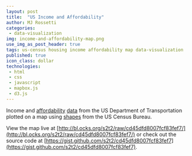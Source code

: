 ```yaml
---
layout: post
title:  "US Income and Affordability"
author: MJ Rossetti
categories:
 - data-visualization
img: income-and-affordability-map.png
use_img_as_post_header: true
tags: us-census housing income affordability map data-visualization
published: true
icon_class: dollar
technologies:
 - html
 - css
 - javascript
 - mapbox.js
 - d3.js
---
```


<!--
![A choropleth map of the United States.](/assets/images/income-and-affordability-map.png "Income and Affordability Map")
-->

Income and [affordability](http://en.wiktionary.org/wiki/affordability)
 [data](https://gist.github.com/s2t2/cd45dfd8007fcf83fef7#affordability-data)
 from the US Department of Transportation
 plotted on a map using [shapes](https://www.census.gov/geo/maps-data/data/cbf/cbf_msa.html)
 from the US Census Bureau.

View the map live at [http://bl.ocks.org/s2t2/raw/cd45dfd8007fcf83fef7/](http://bl.ocks.org/s2t2/raw/cd45dfd8007fcf83fef7/) or check out the source code at [https://gist.github.com/s2t2/cd45dfd8007fcf83fef7](https://gist.github.com/s2t2/cd45dfd8007fcf83fef7).
